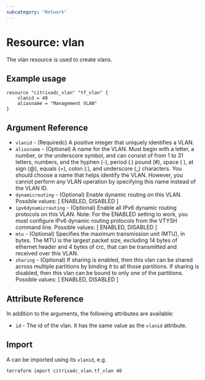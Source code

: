 ```yaml
---
subcategory: "Network"
---
```


# Resource: vlan

The vlan resource is used to create vlans.


## Example usage

```hcl
resource "citrixadc_vlan" "tf_vlan" {
    vlanid = 40
    aliasname = "Management VLAN"
}
```


## Argument Reference

* `vlanid` - (Requiredc) A positive integer that uniquely identifies a VLAN.
* `aliasname` - (Optional) A name for the VLAN. Must begin with a letter, a number, or the underscore symbol, and can consist of from 1 to 31 letters, numbers, and the hyphen (-), period (.) pound (#), space ( ), at sign (@), equals (=), colon (:), and underscore (\_) characters. You should choose a name that helps identify the VLAN. However, you cannot perform any VLAN operation by specifying this name instead of the VLAN ID.
* `dynamicrouting` - (Optional) Enable dynamic routing on this VLAN. Possible values: [ ENABLED, DISABLED ]
* `ipv6dynamicrouting` - (Optional) Enable all IPv6 dynamic routing protocols on this VLAN. Note: For the ENABLED setting to work, you must configure IPv6 dynamic routing protocols from the VTYSH command line. Possible values: [ ENABLED, DISABLED ]
* `mtu` - (Optional) Specifies the maximum transmission unit (MTU), in bytes. The MTU is the largest packet size, excluding 14 bytes of ethernet header and 4 bytes of crc, that can be transmitted and received over this VLAN.
* `sharing` - (Optional) If sharing is enabled, then this vlan can be shared across multiple partitions by binding it to all those partitions. If sharing is disabled, then this vlan can be bound to only one of the partitions. Possible values: [ ENABLED, DISABLED ]


## Attribute Reference

In addition to the arguments, the following attributes are available:

* `id` - The id of the vlan. It has the same value as the `vlanid` attribute.


## Import

A  can be imported using its `vlanid`, e.g.

```shell
terraform import citrixadc_vlan.tf_vlan 40
```
